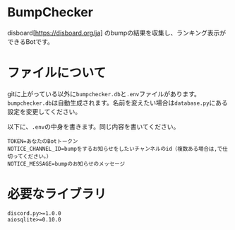 # BumpChecker
disboard[https://disboard.org/ja] のbumpの結果を収集し、ランキング表示ができるBotです。

# ファイルについて
gitに上がっている以外に`bumpchecker.db`と`.env`ファイルがあります。
`bumpchecker.db`は自動生成されます。名前を変えたい場合は`database.py`にある設定を変更してください。

以下に、`.env`の中身を書きます。同じ内容を書いてください。

```text
TOKEN=あなたのBotトークン
NOTICE_CHANNEL_ID=bumpをするお知らせをしたいチャンネルのid（複数ある場合は,で仕切ってください。）
NOTICE_MESSAGE=bumpのお知らせのメッセージ
```

# 必要なライブラリ
```text
discord.py>=1.0.0
aiosqlite>=0.10.0
```